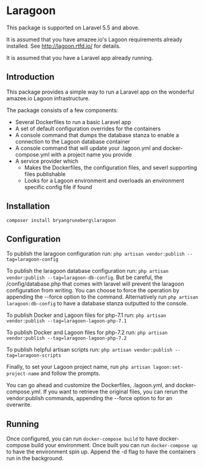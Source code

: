 # Laragoon

This package is supported on Laravel 5.5 and above.

It is assumed that you have amazee.io's Lagoon requirements already installed. See http://lagoon.rtfd.io/ for details.

It is assumed that you have a Laravel app already running. 

## Introduction
This package provides a simple way to run a Laravel app on the wonderful amazee.io Lagoon infrastructure.

The package consists of a few components:
 - Several Dockerfiles to run a basic Laravel app
 - A set of default configuration overrides for the containers
 - A console command that dumps the database stanza to enable a connection to the Lagoon database container
 - A console command that will update your .lagoon.yml and docker-compose.yml with a project name you provide
 - A service provider which 
   - Makes the Dockerfiles, the configuration files, and severl supporting files publishable
   - Looks for a Lagoon environment and overloads an environment specific config file if found 

## Installation

`composer install bryangruneberg\laragoon`

## Configuration

To publish the laragoon configuration run:
`php artisan vendor:publish --tag=laragoon-config`

To publish the laragoon database configuration run: 
`php artisan vendor:publish --tag=laragoon-db-config`. But be careful, the /config/database.php that comes with laravel will prevent 
the laragoon configuration from writing. You can choose to force the operation by appending the --force option to the command.
Alternatively run `php artisan laragoon:db-config` to have a database stanza outputted to the console.

To publish Docker and Lagoon files for php-7.1 run: `php artisan vendor:publish --tag=laragoon-lagoon-php-7.1`

To publish Docker and Lagoon files for php-7.2 run: `php artisan vendor:publish --tag=laragoon-lagoon-php-7.2`

To publish helpful artisan scripts run: `php artisan vendor:publish --tag=laragoon-scripts`

Finally, to set your Lagoon project name, run `php artisan lagoon:set-project-name` and follow the prompts.

You can go ahead and customize the Dockerfiles, .lagoon.yml, and docker-compose.yml. If you want to retrieve the 
original files, you can rerun the vendor:publish commands, appending the --force option to for an overwrite. 

## Running

Once configured, you can run `docker-compose build` to have docker-compose build your environment. Once built you
can run `docker-compose up` to have the environment spin up. Append the -d flag to have the containers run in the 
background.

